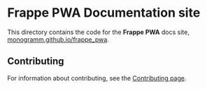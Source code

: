 # **Frappe PWA** Documentation site

This directory contains the code for the **Frappe PWA** docs site, [monogramm.github.io/frappe_pwa](https://monogramm.github.io/frappe_pwa).

## Contributing

For information about contributing, see the [Contributing page](https://github.com/Monogramm/frappe_pwa/blob/master/CONTRIBUTING.md).

